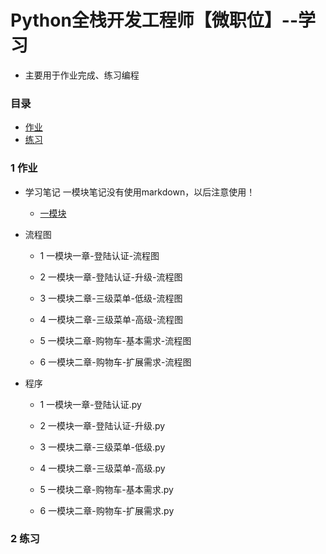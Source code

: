 # Python全栈开发工程师【微职位】--学习
* 主要用于作业完成、练习编程
### 目录
- [作业](#作业)
- [练习](#练习)

### 1 作业
* 学习笔记    一模块笔记没有使用markdown，以后注意使用！
    * [一模块](https://note.youdao.com/share/?id=a7e4cacb591850cf284c88545eb88b4d&type=notebook#/)
* 流程图    
    * 1 一模块一章-登陆认证-流程图
    * 2 一模块一章-登陆认证-升级-流程图

    * 3 一模块二章-三级菜单-低级-流程图
    * 4 一模块二章-三级菜单-高级-流程图
    * 5 一模块二章-购物车-基本需求-流程图
    * 6 一模块二章-购物车-扩展需求-流程图
        
* 程序
    * 1 一模块一章-登陆认证.py
    * 2 一模块一章-登陆认证-升级.py

    * 3 一模块二章-三级菜单-低级.py
    * 4 一模块二章-三级菜单-高级.py
    * 5 一模块二章-购物车-基本需求.py
    * 6 一模块二章-购物车-扩展需求.py


### 2 练习


